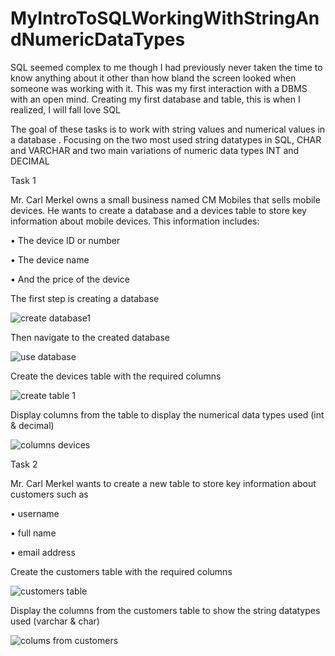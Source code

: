 # MyIntroToSQLWorkingWithStringAndNumericDataTypes
SQL seemed complex to me though I had previously never taken the time to know anything about it other than how bland the screen looked when someone was working with it. This was my first interaction with a DBMS with an open mind. Creating my first database and table, this is when I realized, I will fall love SQL

The goal of these tasks is to work with string values and numerical values in a database . Focusing on the two most used string datatypes in SQL, CHAR and VARCHAR and two main variations of numeric data types INT and DECIMAL

Task 1

Mr. Carl Merkel owns a small business named CM Mobiles that sells mobile devices. He wants to create a database and a devices table to store key information about mobile devices. This information includes: 

•	The device ID or number

•	The device name

•	And the price of the device

The first step is creating a database

![create database1](https://user-images.githubusercontent.com/106580846/204785625-d07b0f63-5aca-4ed0-93d2-bcaa2bc89cf9.png)

Then navigate to the created database

![use database](https://user-images.githubusercontent.com/106580846/204785717-38895d7b-5548-473a-8704-357e6cf79cec.png)

Create the devices table with the required columns

![create table 1](https://user-images.githubusercontent.com/106580846/204785859-9bd96eff-b3a2-43be-a4b2-5afb0f1f8cc1.png)
 
Display columns from the table to display the numerical data types used (int & decimal)

![columns devices](https://user-images.githubusercontent.com/106580846/204785976-31a7dfc3-a964-4fe8-9f4a-9103a5f0e3a7.png)

Task 2

Mr. Carl Merkel wants to create a new table to store key information about customers such as 

•	username

•	full name 

•	email address

Create the customers table with the required columns

![customers table](https://user-images.githubusercontent.com/106580846/204786779-3fd0c0c2-9388-4b66-afa9-1ac785c00a0c.png)

Display the columns from the customers table to show the string datatypes used (varchar & char)

![colums from customers](https://user-images.githubusercontent.com/106580846/204786867-175384f0-ec13-436d-b196-395191ac4c36.png)



